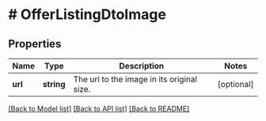 # # OfferListingDtoImage

## Properties

Name | Type | Description | Notes
------------ | ------------- | ------------- | -------------
**url** | **string** | The url to the image in its original size. | [optional] 

[[Back to Model list]](../../README.md#documentation-for-models) [[Back to API list]](../../README.md#documentation-for-api-endpoints) [[Back to README]](../../README.md)


